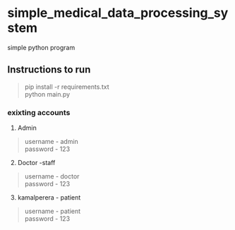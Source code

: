 
# simple_medical_data_processing_system

simple python program

## Instructions to run

> pip install -r requirements.txt  
> python main.py
 
### exixting accounts

1. Admin
> username - admin  
> password - 123

2. Doctor -staff
> username - doctor  
> password - 123

3. kamalperera - patient
> username - patient  
> password - 123
